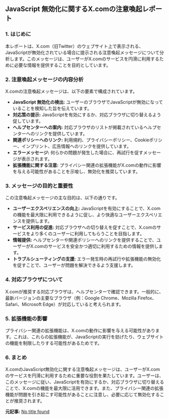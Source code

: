 ## JavaScript 無効化に関するX.comの注意喚起レポート

### 1. はじめに

本レポートは、X.com（旧Twitter）のウェブサイト上で表示される、JavaScriptが無効化されている場合に提示される注意喚起メッセージについて分析します。このメッセージは、ユーザーがX.comのサービスを円滑に利用するために必要な情報を提供することを目的としています。

### 2. 注意喚起メッセージの内容分析

X.comの注意喚起メッセージは、以下の要素で構成されています。

* **JavaScript 無効化の検出:** ユーザーのブラウザでJavaScriptが無効になっていることを検知した旨を伝えています。
* **対応策の提示:** JavaScriptを有効にするか、対応ブラウザに切り替えるよう促しています。
* **ヘルプセンターへの案内:** 対応ブラウザのリストが掲載されているヘルプセンターへのリンクを提供しています。
* **関連ポリシーへのリンク:** 利用規約、プライバシーポリシー、Cookieポリシー、インプリント、広告情報へのリンクを提供しています。
* **エラーメッセージ:** 何らかの問題が発生した場合に、再試行を促すメッセージが表示されます。
* **拡張機能に関する注意:** プライバシー関連の拡張機能がX.comの動作に影響を与える可能性があることを示唆し、無効化を推奨しています。

### 3. メッセージの目的と重要性

この注意喚起メッセージの主な目的は、以下の通りです。

* **ユーザーエクスペリエンスの向上:** JavaScriptを有効にすることで、X.comの機能を最大限に利用できるように促し、より快適なユーザーエクスペリエンスを提供します。
* **サービス利用の促進:** 対応ブラウザへの切り替えを促すことで、X.comのサービスをより多くのユーザーに利用してもらうことを目指します。
* **情報提供:** ヘルプセンターや関連ポリシーへのリンクを提供することで、ユーザーがX.comのサービスを安全かつ適切に利用するための情報を提供します。
* **トラブルシューティングの支援:** エラー発生時の再試行や拡張機能の無効化を促すことで、ユーザーが問題を解決できるよう支援します。

### 4. 対応ブラウザについて

X.comが推奨する対応ブラウザは、ヘルプセンターで確認できます。一般的に、最新バージョンの主要なブラウザ（例：Google Chrome、Mozilla Firefox、Safari、Microsoft Edge）が対応していると考えられます。

### 5. 拡張機能の影響

プライバシー関連の拡張機能は、X.comの動作に影響を与える可能性があります。これは、これらの拡張機能が、JavaScriptの実行を妨げたり、ウェブサイトの機能を制限したりする可能性があるためです。

### 6. まとめ

X.comのJavaScript無効化に関する注意喚起メッセージは、ユーザーがX.comのサービスを円滑に利用するために重要な役割を果たしています。ユーザーは、このメッセージに従い、JavaScriptを有効にするか、対応ブラウザに切り替えることで、X.comの機能を最大限に活用できます。また、プライバシー関連の拡張機能が問題を引き起こす可能性があることに注意し、必要に応じて無効化することが推奨されます。


**元記事:** [No title found](https://twitter.com/TheEconomist/status/1901275283031982081)
